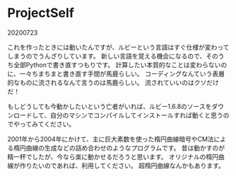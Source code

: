 # ProjectSelf

20200723

これを作ったときには動いたんですが、ルビーという言語はすぐ仕様が変わってしまうのでうんざりしています。
新しい言語を覚える機会になるので、そのうち全部Pythonで書き直すつもりです。
計算したい本質的なことは変わらないのに、一々ちまちまと書き直す手間が馬鹿らしい。
コーディングなんていう表層的なものに流されるなんて言うのは馬鹿らしい。
流されていいのはクソだけだ！

もしどうしても今動かしたいという亡者がいれば、ルビー1.6.8のソースをダウンロードして、自分のマシンでコンパイルしてインストールすれば動くと思うのでやってみてください。


2001年から2004年にかけて、主に巨大素数を使った楕円曲線暗号やCM法による楕円曲線の生成などの詰め合わせのようなプログラムです。
昔は動かすのが精一杯でしたが、今なら楽に動かせるだろうと思います。
オリジナルの楕円曲線が作りたいのであれば、利用してください。
超楕円曲線なんかもあります。

